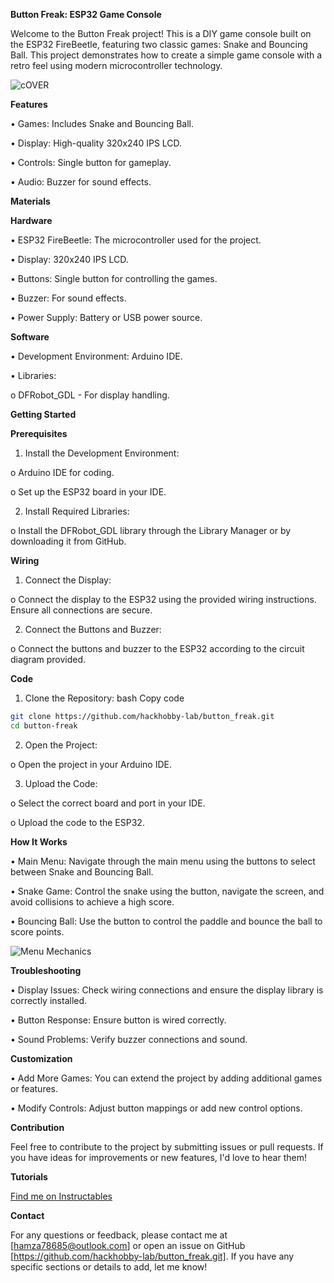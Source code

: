 **Button Freak: ESP32 Game Console**


Welcome to the Button Freak project! This is a DIY game console built on the ESP32 FireBeetle, featuring two classic games: Snake and Bouncing Ball. This project demonstrates how to create a simple game console with a retro feel using modern microcontroller technology.

<!-- Replace with an image of your project -->

![cOVER](https://github.com/user-attachments/assets/aa5de0c7-985e-4ebf-b327-b514187e0488)

**Features**



•	Games: Includes Snake and Bouncing Ball.

•	Display: High-quality 320x240 IPS LCD.

•	Controls: Single button for gameplay.

•	Audio: Buzzer for sound effects.



**Materials**


**Hardware**


•	ESP32 FireBeetle: The microcontroller used for the project.

•	Display: 320x240 IPS LCD.

•	Buttons: Single button for controlling the games.

•	Buzzer: For sound effects.

•	Power Supply: Battery or USB power source.



**Software**


•	Development Environment: Arduino IDE.

•	Libraries:

o	DFRobot_GDL - For display handling.



**Getting Started**


**Prerequisites**


1.	Install the Development Environment:

o	Arduino IDE for coding.

o	Set up the ESP32 board in your IDE.

2.	Install Required Libraries:

o	Install the DFRobot_GDL library through the Library Manager or by downloading it from GitHub.


**Wiring**


1.	Connect the Display:

o	Connect the display to the ESP32 using the provided wiring instructions. 
Ensure all connections are secure.

2.	Connect the Buttons and Buzzer:

o	Connect the buttons and buzzer to the ESP32 according to the circuit diagram provided.


**Code**


1.	Clone the Repository:
bash
Copy code
```bash
git clone https://github.com/hackhobby-lab/button_freak.git
cd button-freak 

```

2.	Open the Project:

o	Open the project in your Arduino IDE.

3.	Upload the Code:

o	Select the correct board and port in your IDE.

o	Upload the code to the ESP32.




**How It Works**


•	Main Menu: Navigate through the main menu using the buttons to select between Snake and Bouncing Ball.

•	Snake Game: Control the snake using the button, navigate the screen, and avoid collisions to achieve a high score.

•	Bouncing Ball: Use the button to control the paddle and bounce the ball to score points.


![Menu Mechanics](https://github.com/user-attachments/assets/e5faf5e7-febf-4098-b804-da91a8427482)



**Troubleshooting**


•	Display Issues: Check wiring connections and ensure the display library is correctly installed.

•	Button Response: Ensure button is wired correctly.

•	Sound Problems: Verify buzzer connections and sound.


**Customization**


•	Add More Games: You can extend the project by adding additional games or features.

•	Modify Controls: Adjust button mappings or add new control options.


**Contribution**


Feel free to contribute to the project by submitting issues or pull requests. If you have ideas for improvements or new features, I'd love to hear them!

**Tutorials**

[Find me on Instructables](https://www.instructables.com/Button-Freak-DIY-ESP32-Game-Console-Make-Yours-Now/) 


**Contact**


For any questions or feedback, please contact me at [hamza78685@outlook.com] or open an issue on GitHub [https://github.com/hackhobby-lab/button_freak.git].
If you have any specific sections or details to add, let me know!

